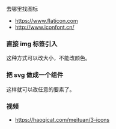 
去哪里找图标

- https://www.flaticon.com
- http://www.iconfont.cn/

### 直接 img 标签引入

这种方式可以改大小，不能改颜色。

### 把 svg 做成一个组件

这样就可以改任意的要素了。

### 视频

- https://haoqicat.com/meituan/3-icons
